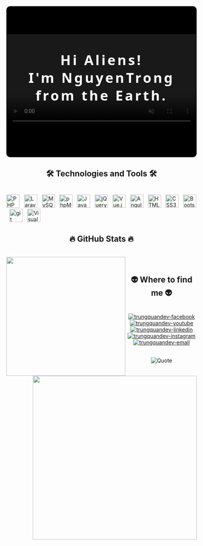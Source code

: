
<div class='container' style="font-family: system-ui, -apple-system, 'Segoe UI', Roboto, Helvetica, Arial, sans-serif, 'Apple Color Emoji', 'Segoe UI Emoji';
					display: flex;
					flex-direction: column;
					align-items: left;
					justify-content: center;
					margin: 0;
					width: 100%;
				min-height: 400px;
            background-color: black;
					border-radius: 10px;
					color: white;
          position: relative;
          overflow: hidden;
          font-weight: bold;
					font-size: 36px;
					line-height: 1.3;
					letter-spacing: 5px;
         " align="center">
	<div class="greeting" style="position: absolute;z-index: 1;	width: 100%;height: 100%;    left: 0;
    right: 0;    transform: translateY(30%);">
      Hi Aliens!<br/>I'm NguyenTrong from the Earth.
  </div>
<video src="images/1.mp4" playsinline autoplay muted loop style="width:100%; opacity:0.5;   position: absolute;z-index: 0;">
</video>
</div>




<h2 align="center">🛠 Technologies and Tools 🛠</h2>
<br>
<!-- https://simpleicons.org/ -->
<span><img src="https://img.shields.io/badge/PHP-282C34?logo=php&logoColor=777BB4" alt="PHP logo" title="PHP" height="35" /></span>
&nbsp;
<span><img src="https://img.shields.io/badge/Laravel-282C34?logo=laravel&logoColor=FF2D20" alt="Laravel logo" title="Laravel" height="35" /></span>
&nbsp;
<span><img src="https://img.shields.io/badge/MySQL-282C34?logo=mysql&logoColor=4479A1" alt="MySQL logo" title="MySQL" height="35" /></span>
&nbsp;
<span><img src="https://img.shields.io/badge/phpMyAdmin-282C34?logo=phpmyadmin&logoColor=6C78AF" alt="phpMyAdmin logo" title="phpMyAdmin" height="35" /></span>
&nbsp;
<span><img src="https://img.shields.io/badge/JavaScript-282C34?logo=javascript&logoColor=F7DF1E" alt="JavaScript logo" title="JavaScript" height="35" /></span>
&nbsp;
<span><img src="https://img.shields.io/badge/jQuery-282C34?logo=jQuery&logoColor=0769AD" alt="jQuery logo" title="jQuery" height="35" /></span>
&nbsp;
<span><img src="https://img.shields.io/badge/Vue.js-282C34?logo=vue.js&logoColor=4FC08D" alt="Vue.js logo" title="Vue.js" height="35" /></span>
&nbsp;
<span><img src="https://img.shields.io/badge/Angular-282C34?logo=angular&logoColor=DD0031" alt="Angular logo" title="Angular" height="35" /></span>
&nbsp;
<span><img src="https://img.shields.io/badge/HTML5-282C34?logo=html5&logoColor=E34F26" alt="HTML5 logo" title="HTML5" height="35" /></span>
&nbsp;
<span><img src="https://img.shields.io/badge/CSS3-282C34?logo=css3&logoColor=1572B6" alt="CSS3 logo" title="CSS3" height="35" /></span>
&nbsp;
<span><img src="https://img.shields.io/badge/Bootstrap-282C34?logo=bootstrap&logoColor=7952B3" alt="Bootstrap logo" title="Bootstrap" height="35" /></span>
&nbsp;
<span><img src="https://img.shields.io/badge/git-282C34?logo=git&logoColor=F05032" alt="git logo" title="git" height="35" /></span>
&nbsp;
<span><img src="https://img.shields.io/badge/VS%20Code-282C34?logo=visual-studio-code&logoColor=007ACC" alt="Visual Studio Code logo" title="Visual Studio Code" height="35" /></span>
&nbsp;

<br>

<h2 align="center">🔥 GitHub Stats 🔥</h2>
<!-- https://github.com/anuraghazra/github-readme-stats -->
<br>
<div align=center>
  <a href="#" title="nguyenvantrong25112002">
    <img width="315" align="left" src="https://github-readme-stats.vercel.app/api/top-langs/?username=nguyenvantrong25112002&hide=c%23,powershell,Mathematica,Ruby,Objective-C,Objective-C%2b%2b,Cuda&title_color=61dafb&text_color=ffffff&icon_color=61dafb&bg_color=20232a&langs_count=8&layout=compact&border_color=61dafb&hide_border=true" />
  </a>
  <a href="#" title="nguyenvantrong25112002">
    <img align="right" width="434" src="https://github-readme-stats.vercel.app/api?username=nguyenvantrong25112002&show_icons=true&theme=react&border_color=61dafb&hide_border=true" />
  </a>
</div>

<br>
<div>
<h2 align="center">👽 Where to find me 👽</h2>
</div>
<br>
<!-- https://icons8.com -->
<div align="center">
 
  <a href="https://facebook.com/trungquandev" target="blank">
    <img src="https://img.icons8.com/bubbles/100/000000/facebook-new.png" alt="trungquandev-facebook" />
  </a>
  <a href="https://www.youtube.com/c/TrungquandevOfficial" target="blank">
    <img src="https://img.icons8.com/bubbles/100/000000/youtube-squared.png" alt="trungquandev-youtube" />
  </a>
  <a href="https://www.linkedin.com/in/trungquandev" target="blank">
    <img src="https://img.icons8.com/bubbles/100/000000/linkedin.png" alt="trungquandev-linkedin" />
  </a>
  <a href="https://instagram.com/trungquandev" target="blank">
    <img src="https://img.icons8.com/bubbles/100/000000/instagram.png" alt="trungquandev-instagram" />
  </a>
  <a href="mailto:trungquandev.official@gmail.com" target="top">
    <img src="https://img.icons8.com/bubbles/100/000000/apple-mail.png" alt="trungquandev-email" />
  </a>
</div>
</br>

<div align="center">

![Quote](https://github-readme-quotes.herokuapp.com/quote?theme=slateorange&animation=default&layout=zues&font=default)
</div>



